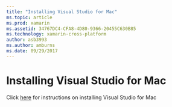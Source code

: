```yaml
---
title: "Installing Visual Studio for Mac"
ms.topic: article
ms.prod: xamarin
ms.assetid: 34767DC4-CFA8-4D80-9366-20455C630B85
ms.technology: xamarin-cross-platform
author: asb3993
ms.author: amburns
ms.date: 09/29/2017
---
```


# Installing Visual Studio for Mac

Click [here](https://docs.microsoft.com/visualstudio/mac/installation) for instructions on installing Visual Studio for Mac